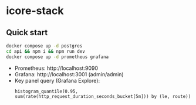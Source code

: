 # icore-stack

## Quick start
```bash
docker compose up -d postgres
cd api && npm i && npm run dev
docker compose up -d prometheus grafana

```
- Prometheus: http://localhost:9090
- Grafana:   http://localhost:3001  (admin/admin)
- Key panel query (Grafana Explore):
  ```
  histogram_quantile(0.95, sum(rate(http_request_duration_seconds_bucket[5m])) by (le, route))
  ```

